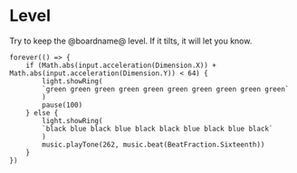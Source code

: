 # Level

Try to keep the @boardname@ level. If it tilts, it will let you know.

```blocks
forever(() => {
    if (Math.abs(input.acceleration(Dimension.X)) + Math.abs(input.acceleration(Dimension.Y)) < 64) {
        light.showRing(
        `green green green green green green green green green green`
        )
        pause(100)
    } else {
        light.showRing(
        `black blue black blue black black blue black blue black`
        )
        music.playTone(262, music.beat(BeatFraction.Sixteenth))
    }
})
```

